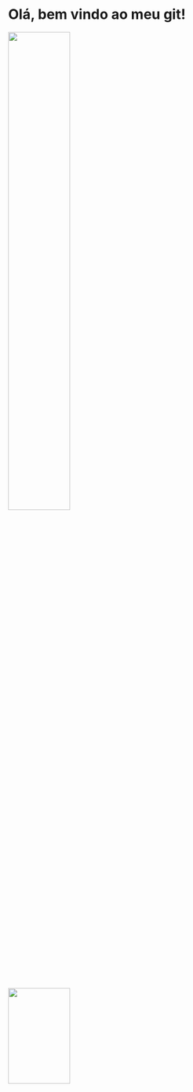 <div>
  <h1>
    Olá, bem vindo ao meu git!
  </h1>
</div>

<div>
  <link src="https://tenor.com/pt-BR/view/test-typing-codes-gif-15828752"/>
  <img width="50%" heigth="50%" src="https://tenor.com/pt-BR/view/test-typing-codes-gif-15828752.gif"/>
</div>

<div>
  <img width="50%" height="195px" src="https://github-readme-stats.vercel.app/api/top-langs/?username=sasa2754&layout=donut&theme=neon"/>
</div>




